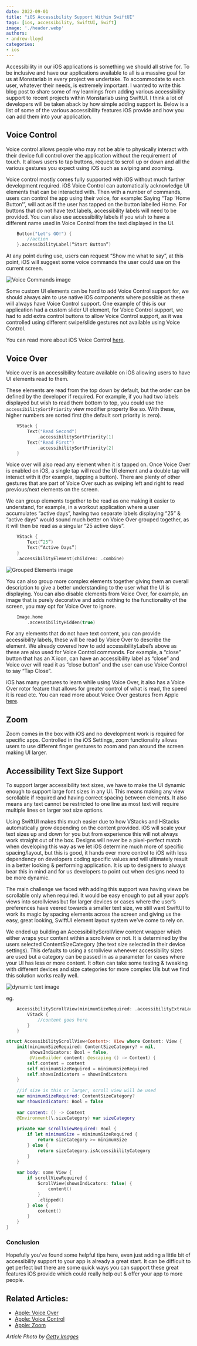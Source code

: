 ```yaml
---
date: 2022-09-01
title: "iOS Accessibility Support Within SwiftUI"
tags: [ios, accessibility, SwiftUI, Swift]  
image: './header.webp'
authors:
- andrew-lloyd
categories:
- ios
---
```


Accessibility in our iOS applications is something we should all strive for. To be inclusive and have our applications available to all is a massive goal for us at Monstarlab in every project we undertake. To accommodate to each user, whatever their needs, is extremely important. I wanted to write this blog post to share some of my learnings from adding various accessibility support to recent projects within Monstarlab using SwiftUI. I think a lot of developers will be taken aback by how simple adding support is. Below is a list of some of the various accessibility features iOS provide and how you can add them into your application.


## Voice Control

Voice control allows people who may not be able to physically interact with their device full control over the application without the requirement of touch. It allows users to tap buttons, request to scroll up or down and all the various gestures you expect using iOS such as swiping and zooming. 

Voice control mostly comes fully supported with iOS without much further development required. iOS Voice Control can automatically acknowledge UI elements that can be interacted with. Then with a number of commands, users can control the app using their voice, for example: Saying “Tap ‘Home Button’”, will act as if the user has tapped on the button labelled Home. For buttons that do not have text labels, accessibility labels will need to be provided. You can also use accessibility labels if you wish to have a different name used in Voice Control from the text displayed in the UI.

```swift
    Button("Let's GO!") {
        //action
    }.accessibilityLabel(“Start Button”)
```

At any point during use, users can request “Show me what to say”, at this point, iOS will suggest some voice commands the user could use on the current screen. 

![Voice Commands image](commands.webp)

Some custom UI elements can be hard to add Voice Control support for, we should always aim to use native iOS components where possible as these will always have Voice Control support. One example of this is our application had a custom slider UI element, for Voice Control support, we had to add extra control buttons to allow Voice Control support, as it was controlled using different swipe/slide gestures not available using Voice Control.

You can read more about iOS Voice Control [here](https://support.apple.com/en-gb/guide/iphone/iph2c21a3c88/ios).



## Voice Over

Voice over is an accessibility feature available on iOS allowing users to have UI elements read to them. 

These elements are read from the top down by default, but the order can be defined by the developer if required. For example, if you had two labels displayed but wish to read them bottom to top, you could use the `accessibilitySortPriority` view modifier property like so. With these, higher numbers are sorted first (the default sort priority is zero).

```swift
    VStack {
        Text("Read Second")
            .accessibilitySortPriority(1)
        Text("Read First")
            .accessibilitySortPriority(2)
    } 

```
Voice over will also read any element when it is tapped on. Once Voice Over is enabled on iOS, a single tap will read the UI element and a double tap will interact with it (for example, tapping a button). There are plenty of other gestures that are part of Voice Over such as swiping left and right to read previous/next elements on the screen.
 
We can group elements together to be read as one making it easier to understand, for example, in a workout application where a user accumulates “active days”, having two separate labels displaying “25” & “active days” would sound much better on Voice Over grouped together, as it will then be read as a singular “25 active days”. 

```swift       
    VStack {
        Text(“25”)
        Text(“Active Days”)
    } 
    .accessibilityElement(children: .combine)
```

![Grouped Elements image](groupedElements.webp)

You can also group more complex elements together giving them an overall description to give a better understanding to the user what the UI is displaying. You can also disable elements from Voice Over, for example, an image that is purely decorative and adds nothing to the functionality of the screen, you may opt for Voice Over to ignore. 

```swift
    Image.home
        .accessibilityHidden(true)
```

For any elements that do not have text content, you can provide accessibility labels, these will be read by Voice Over to describe the element. We already covered how to add accessibilityLabel’s above as these are also used for Voice Control commands. For example, a “close” button that has an X icon, can have an accessibility label as “close” and Voice over will read it as “close button” and the user can use Voice Control to say “Tap Close”. 

iOS has many gestures to learn while using Voice Over, it also has a Voice Over rotor feature that allows for greater control of what is read, the speed it is read etc. You can read more about Voice Over gestures from Apple [here](https://support.apple.com/en-gb/guide/iphone/iph3e2e2281/ios).

## Zoom

Zoom comes in the box with iOS and no development work is required for specific apps. Controlled in the iOS Settings, zoom functionality allows users to use different finger gestures to zoom and pan around the screen making UI larger.

## Accessibility Text Size Support

To support larger accessibility text sizes, we have to make the UI dynamic enough to support large font sizes in any UI. This means making any view scrollable if required and having correct spacing between elements. It also means any text cannot be restricted to one line as most text will require multiple lines on larger text size options.

Using SwiftUI makes this much easier due to how VStacks and HStacks automatically grow depending on the content provided. iOS will scale your text sizes up and down for you but from experience this will not always work straight out of the box. Designs will never be a pixel-perfect match when developing this way as we let iOS determine much more of specific spacing/layout, but this is good, it hands over more control to iOS with less dependency on developers coding specific values and will ultimately result in a better looking & performing application. It is up to designers to always bear this in mind and for us developers to point out when designs need to be more dynamic.

The main challenge we faced with adding this support was having views be scrollable only when required. It would be easy enough to put all your app’s views into scrollviews but for larger devices or cases where the user’s preferences have veered towards a smaller text size, we still want SwiftUI to work its magic by spacing elements across the screen and giving us the easy, great looking, SwiftUI element layout system we’ve come to rely on. 

We ended up building an AccessibilityScrollView content wrapper which either wraps your content within a scrollview or not. It is determined by the users selected ContentSizeCategory (the text size selected in their device settings). This defaults to using a scrollview whenever accessibility sizes are used but a category can be passed in as a parameter for cases where your UI has less or more content. It often can take some testing & tweaking with different devices and size categories for more complex UIs but we find this solution works really well. 

![dynamic text image](dynamicText.webp)

eg.
```swift
    AccessibilityScrollView(minimumSizeRequired: .accessibilityExtraLarge) {
        VStack {
            //content goes here
        }
    }
```

```swift
struct AccessibilityScrollView<Content>: View where Content: View {
    init(minimumSizeRequired: ContentSizeCategory? = nil,
         showsIndicators: Bool = false,
         @ViewBuilder content: @escaping () -> Content) {
        self.content = content
        self.minimumSizeRequired = minimumSizeRequired
        self.showsIndicators = showsIndicators
    }
    
    //if size is this or larger, scroll view will be used
    var minimumSizeRequired: ContentSizeCategory?
    var showsIndicators: Bool = false
    
    var content: () -> Content
    @Environment(\.sizeCategory) var sizeCategory
    
    private var scrollViewRequired: Bool {
        if let minimumSize = minimumSizeRequired {
            return sizeCategory >= minimumSize
        } else {
            return sizeCategory.isAccessibilityCategory
        }
    }
    
    var body: some View {
        if scrollViewRequired {
            ScrollView(showsIndicators: false) {
                content()
            }
            .clipped()
        } else {
            content()
        }
    }
}
```

### Conclusion

Hopefully you've found some helpful tips here, even just adding a little bit of accessibility support to your app is already a great start. It can be difficult to get perfect but there are some quick ways you can support these great features iOS provide which could really help out & offer your app to more people.  


####

## Related Articles:

* [Apple: Voice Over](https://support.apple.com/en-gb/guide/iphone/iph3e2e2281/ios)
* [Apple: Voice Control](https://support.apple.com/en-gb/guide/iphone/iph2c21a3c88/ios)
* [Apple: Zoom](https://support.apple.com/en-gb/guide/iphone/iph3e2e367e/ios)

_Article Photo by [Getty Images](https://miro.medium.com/max/1400/1*0D5sXj2MrV6XfNJ7pegzWw.jpeg)_
